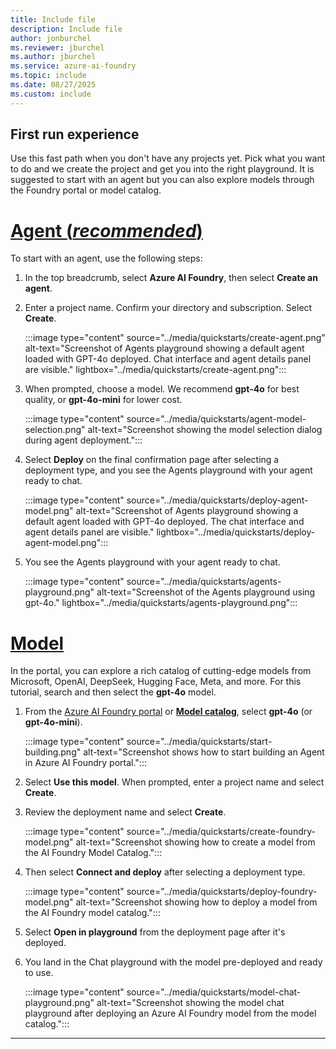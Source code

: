 ```yaml
---
title: Include file
description: Include file
author: jonburchel
ms.reviewer: jburchel
ms.author: jburchel
ms.service: azure-ai-foundry
ms.topic: include
ms.date: 08/27/2025
ms.custom: include
---
```

## First run experience

Use this fast path when you don't have any projects yet. Pick what you want to do and we create the project and get you into the right playground. It is suggested to start with an agent but you can also explore models through the Foundry portal or model catalog.

# [Agent (_recommended_)](#tab/azure-ai-foundry)

To start with an agent, use the following steps:

1. In the top breadcrumb, select **Azure AI Foundry**, then select **Create an agent**.

1. Enter a project name. Confirm your directory and subscription. Select **Create**.

    :::image type="content" source="../media/quickstarts/create-agent.png" alt-text="Screenshot of Agents playground showing a default agent loaded with GPT-4o deployed. Chat interface and agent details panel are visible." lightbox="../media/quickstarts/create-agent.png":::

1. When prompted, choose a model. We recommend **gpt-4o** for best quality, or **gpt-4o-mini** for lower cost.

    :::image type="content" source="../media/quickstarts/agent-model-selection.png" alt-text="Screenshot showing the model selection dialog during agent deployment.":::

1. Select **Deploy** on the final confirmation page after selecting a deployment type, and you see the Agents playground with your agent ready to chat.

    :::image type="content" source="../media/quickstarts/deploy-agent-model.png" alt-text="Screenshot of Agents playground showing a default agent loaded with GPT-4o deployed. The chat interface and agent details panel are visible." lightbox="../media/quickstarts/deploy-agent-model.png":::

1. You see the Agents playground with your agent ready to chat.

    :::image type="content" source="../media/quickstarts/agents-playground.png" alt-text="Screenshot of the Agents playground using gpt-4o." lightbox="../media/quickstarts/agents-playground.png":::

# [Model](#tab/azure-ai-foundry-model)

In the portal, you can explore a rich catalog of cutting-edge models from Microsoft, OpenAI, DeepSeek, Hugging Face, Meta, and more. For this tutorial, search and then select the **gpt-4o** model. 

1. From the [Azure AI Foundry portal](https://ai.azure.com/?cid=learnDocs) or **[Model catalog](https://ai.azure.com/explore/models)**, select **gpt-4o** (or **gpt-4o-mini**).

   :::image type="content" source="../media/quickstarts/start-building.png" alt-text="Screenshot shows how to start building an Agent in Azure AI Foundry portal.":::

1. Select **Use this model**. When prompted, enter a project name and select **Create**.
1. Review the deployment name and select **Create**.

   :::image type="content" source="../media/quickstarts/create-foundry-model.png" alt-text="Screenshot showing how to create a model from the AI Foundry Model Catalog.":::

1. Then select **Connect and deploy** after selecting a deployment type.

   :::image type="content" source="../media/quickstarts/deploy-foundry-model.png" alt-text="Screenshot showing how to deploy a model from the AI Foundry model catalog.":::

1. Select **Open in playground** from the deployment page after it's deployed.

1. You land in the Chat playground with the model pre-deployed and ready to use.

   :::image type="content" source="../media/quickstarts/model-chat-playground.png" alt-text="Screenshot showing the model chat playground after deploying an Azure AI Foundry model from the model catalog.":::

---
